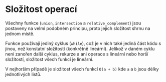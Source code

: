 # Složitost operací

Všechny funkce (`union`, `intersection` a `relative_complement`) jsou postaveny na velmi podobném principu, proto jejich složitost shrnu na jednom místě.

Funkce používají jediný cyklus (`while`), což je v nich také jediná část kódu s jinou, než konstatní složitostí (konkrétně lineární). Jelikož v daném cyklu není zanořen další cyklus, rekurze a ani operace s lineární nebo horší složitostí, složitost všech funkcí je lineární.

V nejhorším případě je složitost všech funkcí `O(a + b)` kde `a` a `b` jsou délky jednotlivých listů.
